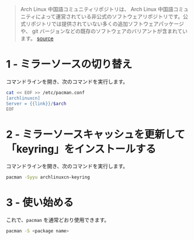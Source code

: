 > Arch Linux 中国語コミュニティリポジトリは、 Arch Linux 中国語コミュニティによって運営されている非公式のソフトウェアリポジトリです。公式リポジトリでは提供されていない多くの追加ソフトウェアパッケージや、 git バージョンなどの既存のソフトウェアのバリアントが含まれています。
[source](https://www.archlinuxcn.org/archlinux-cn-repo-and-mirror/)

# 1 - ミラーソースの切り替え
コマンドラインを開き、次のコマンドを実行します。

```bash
cat << EOF >> /etc/pacman.conf
[archlinuxcn]
Server = {{link}}/$arch
EOF
```

# 2 - ミラーソースキャッシュを更新して「keyring」をインストールする
コマンドラインを開き、次のコマンドを実行します。

```bash
pacman -Syyu archlinuxcn-keyring
```

# 3 - 使い始める
これで、`pacman` を通常どおり使用できます。

```bash
pacman -S <package name>
```
